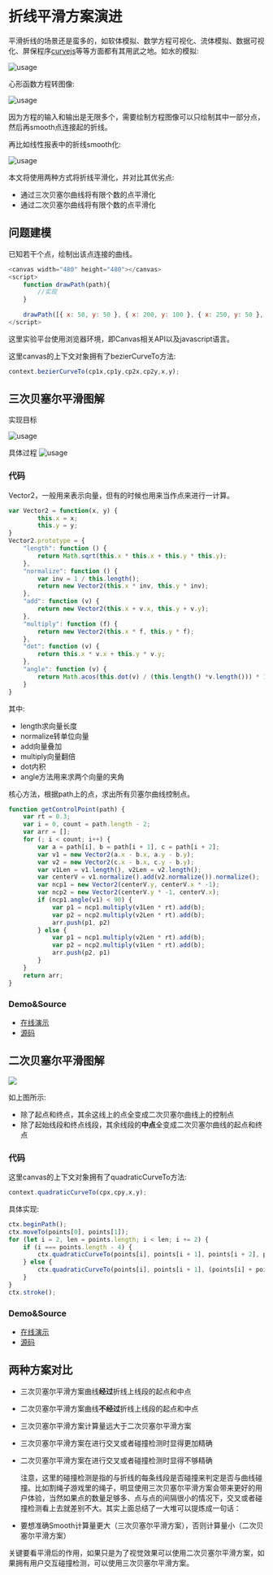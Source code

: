 ﻿# 折线平滑方案演进

平滑折线的场景还是蛮多的，如软体模拟、数学方程可视化、流体模拟、数据可视化、屏保程序[curvejs](https://github.com/AlloyTeam/curvejs)等等方面都有其用武之地。如水的模拟:

![usage](http://images0.cnblogs.com/blog2015/105416/201508/251939571561058.png)

心形函数方程转图像:

![usage](http://images0.cnblogs.com/blog2015/105416/201508/251940011098732.png)

因为方程的输入和输出是无限多个，需要绘制方程图像可以只绘制其中一部分点，然后再smooth点连接起的折线。

再比如线性报表中的折线smooth化:

![usage](http://images0.cnblogs.com/blog2015/105416/201508/251939511257781.png)

本文将使用两种方式将折线平滑化，并对比其优劣点:

* 通过三次贝塞尔曲线将有限个数的点平滑化
* 通过二次贝塞尔曲线将有限个数的点平滑化

## 问题建模
已知若干个点，绘制出该点连接的曲线。

```javascript
<canvas width="480" height="480"></canvas>
<script>
    function drawPath(path){
        //实现
    }
    
    drawPath([{ x: 50, y: 50 }, { x: 200, y: 100 }, { x: 250, y: 50 }, { x: 350, y: 150 }, { x: 370, y: 100 }, { x: 570, y: 200 }])
</script>
```

这里实验平台使用浏览器环境，即Canvas相关API以及javascript语言。

这里canvas的上下文对象拥有了bezierCurveTo方法:

```javascript
context.bezierCurveTo(cp1x,cp1y,cp2x,cp2y,x,y);
```


## 三次贝塞尔平滑图解
实现目标

![usage](http://images0.cnblogs.com/blog2015/105416/201508/252022052033323.png)

具体过程
![usage](http://images0.cnblogs.com/blog2015/105416/201508/252022149062488.png)


### 代码
Vector2，一般用来表示向量，但有的时候也用来当作点来进行一计算。
```javascript
var Vector2 = function(x, y) {
        this.x = x;
        this.y = y;
}
Vector2.prototype = {
    "length": function () {
        return Math.sqrt(this.x * this.x + this.y * this.y);
    },
    "normalize": function () {
        var inv = 1 / this.length();
        return new Vector2(this.x * inv, this.y * inv);
    },
    "add": function (v) {
        return new Vector2(this.x + v.x, this.y + v.y);
    },
    "multiply": function (f) {
        return new Vector2(this.x * f, this.y * f);
    },
    "dot": function (v) {
        return this.x * v.x + this.y * v.y;
    },
    "angle": function (v) {
        return Math.acos(this.dot(v) / (this.length() *v.length())) * 180 / Math.PI;
    }
}
```
其中:

* length求向量长度
* normalize转单位向量
* add向量叠加
* multiply向量翻倍
* dot内积
* angle方法用来求两个向量的夹角

核心方法，根据path上的点，求出所有贝塞尔曲线控制点。

```javascript
function getControlPoint(path) {
    var rt = 0.3;
    var i = 0, count = path.length - 2;
    var arr = [];
    for (; i < count; i++) {
        var a = path[i], b = path[i + 1], c = path[i + 2];
        var v1 = new Vector2(a.x - b.x, a.y - b.y);
        var v2 = new Vector2(c.x - b.x, c.y - b.y);
        var v1Len = v1.length(), v2Len = v2.length();
        var centerV = v1.normalize().add(v2.normalize()).normalize();
        var ncp1 = new Vector2(centerV.y, centerV.x * -1);
        var ncp2 = new Vector2(centerV.y * -1, centerV.x);
        if (ncp1.angle(v1) < 90) {
            var p1 = ncp1.multiply(v1Len * rt).add(b);
            var p2 = ncp2.multiply(v2Len * rt).add(b);
            arr.push(p1, p2)
        } else {
            var p1 = ncp1.multiply(v2Len * rt).add(b);
            var p2 = ncp2.multiply(v1Len * rt).add(b);
            arr.push(p2, p1)
        }
    }
    return arr;
}
```

### Demo&Source

* [在线演示](https://alloyteam.github.io/curvejs/asset/smooth.html)
* [源码](https://github.com/AlloyTeam/curvejs/blob/master/asset/smooth.html)

## 二次贝塞尔平滑图解

![](http://images2015.cnblogs.com/blog/105416/201705/105416-20170508113858863-1718221525.jpg)

如上图所示:

* 除了起点和终点，其余这线上的点全变成二次贝塞尔曲线上的控制点
* 除了起始线段和终点线段，其余线段的**中点**全变成二次贝塞尔曲线的起点和终点

### 代码

这里canvas的上下文对象拥有了quadraticCurveTo方法:

```javascript
context.quadraticCurveTo(cpx,cpy,x,y);
```

具体实现:

``` js
ctx.beginPath();
ctx.moveTo(points[0], points[1]);
for (let i = 2, len = points.length; i < len; i += 2) {
    if (i === points.length - 4) {
        ctx.quadraticCurveTo(points[i], points[i + 1], points[i + 2], points[i + 3]);
    } else {
        ctx.quadraticCurveTo(points[i], points[i + 1], (points[i] + points[i + 2]) / 2, ((points[i + 1] + points[i + 3]) / 2));
    }
}
ctx.stroke();
``` 

### Demo&Source

* [在线演示](https://alloyteam.github.io/curvejs/asset/smooth2.html)
* [源码](https://github.com/AlloyTeam/curvejs/blob/master/src/smooth-curve.js)

## 两种方案对比

* 三次贝塞尔平滑方案曲线**经过**折线上线段的起点和中点
* 二次贝塞尔平滑方案曲线**不经过**折线上线段的起点和中点
* 三次贝塞尔平滑方案计算量远大于二次贝塞尔平滑方案
* 三次贝塞尔平滑方案在进行交叉或者碰撞检测时显得更加精确
* 二次贝塞尔平滑方案在进行交叉或者碰撞检测时显得不够精确

    注意，这里的碰撞检测是指的与折线的每条线段是否碰撞来判定是否与曲线碰撞。比如割绳子游戏里的绳子，明显使用三次贝塞尔平滑方案会带来更好的用户体验，当然如果点的数量足够多、点与点的间隔很小的情况下，交叉或者碰撞检测看上去就差别不大。其实上面总结了一大堆可以提炼成一句话：

* 要想准确Smooth计算量更大（三次贝塞尔平滑方案），否则计算量小（二次贝塞尔平滑方案）

关键要看平滑后的作用，如果只是为了视觉效果可以使用二次贝塞尔平滑方案，如果拥有用户交互碰撞检测，可以使用三次贝塞尔平滑方案。